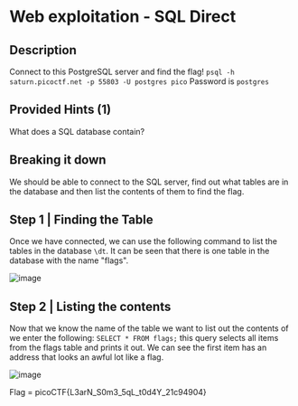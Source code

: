 # Web exploitation - SQL Direct
## Description
Connect to this PostgreSQL server and find the flag!
`psql -h saturn.picoctf.net -p 55803 -U postgres pico` Password is `postgres`

## Provided Hints (1)
What does a SQL database contain?

## Breaking it down
We should be able to connect to the SQL server, find out what tables are in the database and then list the contents of them to find the flag.

## Step 1 | Finding the Table
Once we have connected, we can use the following command to list the tables in the database `\dt`. It can be seen that there is one table in the database with the name "flags".

![image](https://user-images.githubusercontent.com/95002315/162513701-62ce2f72-359e-4206-aebb-c711797c4989.png)

## Step 2 | Listing the contents
Now that we know the name of the table we want to list out the contents of we enter the following: `SELECT * FROM flags;` this query selects all items from the flags table and prints it out. We can see the first item has an address that looks an awful lot like a flag.

![image](https://user-images.githubusercontent.com/95002315/162513736-f28c18ba-e21a-426a-b1b8-869f4baaff08.png)

Flag = picoCTF{L3arN_S0m3_5qL_t0d4Y_21c94904}
